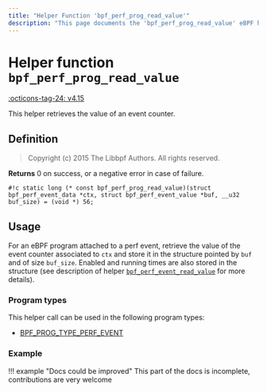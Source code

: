 ```yaml
---
title: "Helper Function 'bpf_perf_prog_read_value'"
description: "This page documents the 'bpf_perf_prog_read_value' eBPF helper function, including its defintion, usage, program types that can use it, and examples."
---
```

# Helper function `bpf_perf_prog_read_value`

<!-- [FEATURE_TAG](bpf_perf_prog_read_value) -->
[:octicons-tag-24: v4.15](https://github.com/torvalds/linux/commit/4bebdc7a85aa400c0222b5329861e4ad9252f1e5)
<!-- [/FEATURE_TAG] -->

This helper retrieves the value of an event counter.

## Definition

> Copyright (c) 2015 The Libbpf Authors. All rights reserved.


**Returns**
0 on success, or a negative error in case of failure.

`#!c static long (* const bpf_perf_prog_read_value)(struct bpf_perf_event_data *ctx, struct bpf_perf_event_value *buf, __u32 buf_size) = (void *) 56;`

## Usage

For an eBPF program attached to a perf event, retrieve the value of the event counter associated to `ctx` and store it in the structure pointed by `buf` and of size `buf_size`. Enabled and running times are also stored in the structure (see description of helper [`bpf_perf_event_read_value`](bpf_perf_event_read_value.md) for more details).

### Program types

This helper call can be used in the following program types:

<!-- DO NOT EDIT MANUALLY -->

<!-- [HELPER_FUNC_PROG_REF] -->
 * [BPF_PROG_TYPE_PERF_EVENT](../program-type/BPF_PROG_TYPE_PERF_EVENT.md)
<!-- [/HELPER_FUNC_PROG_REF] -->

### Example

!!! example "Docs could be improved"
    This part of the docs is incomplete, contributions are very welcome
